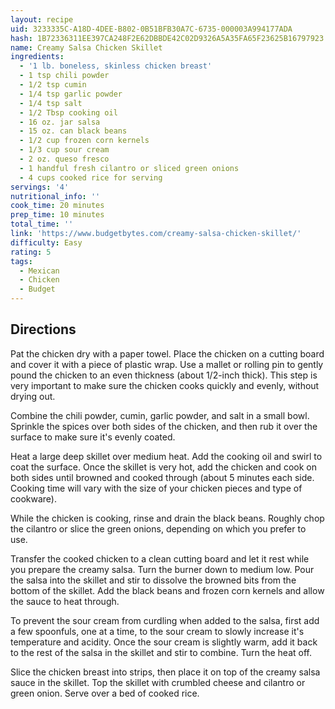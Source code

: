 ```yaml
---
layout: recipe
uid: 3233335C-A18D-4DEE-B802-0B51BFB30A7C-6735-000003A994177ADA
hash: 1B72336311EE397CA248F2E62DBBDE42C02D9326A5A35FA65F23625B16797923
name: Creamy Salsa Chicken Skillet
ingredients:
  - '1 lb. boneless, skinless chicken breast'
  - 1 tsp chili powder
  - 1/2 tsp cumin
  - 1/4 tsp garlic powder
  - 1/4 tsp salt
  - 1/2 Tbsp cooking oil
  - 16 oz. jar salsa
  - 15 oz. can black beans
  - 1/2 cup frozen corn kernels
  - 1/3 cup sour cream
  - 2 oz. queso fresco
  - 1 handful fresh cilantro or sliced green onions
  - 4 cups cooked rice for serving
servings: '4'
nutritional_info: ''
cook_time: 20 minutes
prep_time: 10 minutes
total_time: ''
link: 'https://www.budgetbytes.com/creamy-salsa-chicken-skillet/'
difficulty: Easy
rating: 5
tags:
  - Mexican
  - Chicken
  - Budget
---
```


## Directions

Pat the chicken dry with a paper towel. Place the chicken on a cutting board and cover it with a piece of plastic wrap. Use a mallet or rolling pin to gently pound the chicken to an even thickness (about 1/2-inch thick). This step is very important to make sure the chicken cooks quickly and evenly, without drying out.

Combine the chili powder, cumin, garlic powder, and salt in a small bowl. Sprinkle the spices over both sides of the chicken, and then rub it over the surface to make sure it's evenly coated.

Heat a large deep skillet over medium heat. Add the cooking oil and swirl to coat the surface. Once the skillet is very hot, add the chicken and cook on both sides until browned and cooked through (about 5 minutes each side. Cooking time will vary with the size of your chicken pieces and type of cookware).

While the chicken is cooking, rinse and drain the black beans. Roughly chop the cilantro or slice the green onions, depending on which you prefer to use.

Transfer the cooked chicken to a clean cutting board and let it rest while you prepare the creamy salsa. Turn the burner down to medium low. Pour the salsa into the skillet and stir to dissolve the browned bits from the bottom of the skillet. Add the black beans and frozen corn kernels and allow the sauce to heat through.

To prevent the sour cream from curdling when added to the salsa, first add a few spoonfuls, one at a time, to the sour cream to slowly increase it's temperature and acidity. Once the sour cream is slightly warm, add it back to the rest of the salsa in the skillet and stir to combine. Turn the heat off.

Slice the chicken breast into strips, then place it on top of the creamy salsa sauce in the skillet. Top the skillet with crumbled cheese and cilantro or green onion. Serve over a bed of cooked rice.
